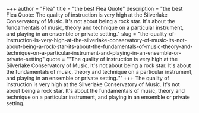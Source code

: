 +++
author = "Flea"
title = "the best Flea Quote"
description = "the best Flea Quote: The quality of instruction is very high at the Silverlake Conservatory of Music. It's not about being a rock star. It's about the fundamentals of music, theory and technique on a particular instrument, and playing in an ensemble or private setting."
slug = "the-quality-of-instruction-is-very-high-at-the-silverlake-conservatory-of-music-its-not-about-being-a-rock-star-its-about-the-fundamentals-of-music-theory-and-technique-on-a-particular-instrument-and-playing-in-an-ensemble-or-private-setting"
quote = '''The quality of instruction is very high at the Silverlake Conservatory of Music. It's not about being a rock star. It's about the fundamentals of music, theory and technique on a particular instrument, and playing in an ensemble or private setting.'''
+++
The quality of instruction is very high at the Silverlake Conservatory of Music. It's not about being a rock star. It's about the fundamentals of music, theory and technique on a particular instrument, and playing in an ensemble or private setting.
